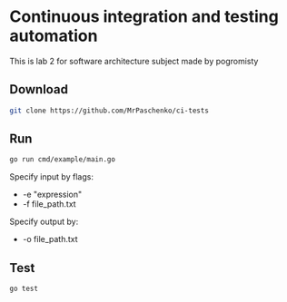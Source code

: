 # Continuous integration and testing automation

This is lab 2 for software architecture subject made by pogromisty

## Download

```bash
git clone https://github.com/MrPaschenko/ci-tests
```

## Run

```bash
go run cmd/example/main.go
```

Specify input by flags:

- -e "expression"
- -f file_path.txt

Specify output by:
- -o file_path.txt

## Test

```bash
go test
```


